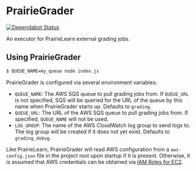 # PrairieGrader

[![Dependabot Status](https://api.dependabot.com/badges/status?host=github&repo=PrairieLearn/PrairieGrader)](https://dependabot.com)

An executor for PrairieLearn external grading jobs.

## Using PrairieGrader

```sh
$ QUEUE_NAME=my_queue node index.js
```

PrairieGrader is configured via several environment variables:

- `QUEUE_NAME`: The AWS SQS queue to pull grading jobs from. If `QUEUE_URL` is not specified, SQS will be queried for the URL of the queue by this name when PrairieGrader starts up. Defaults to `grading`.
- `QUEUE_URL`: The URL of the AWS SQS queue to pull grading jobs from. If specified, `QUEUE_NAME` will not be used.
- `LOG_GROUP`: The name of the AWS CloudWatch log group to send logs to. The log group will be created if it does not yet exist. Defaults to `grading_debug`.

Like PrairieLearn, PrairieGrader will read AWS configuration from a `aws-config.json` file in the project root upon startup if it is present. Otherwise, it is assumed that AWS credentials can be obtained via [IAM Roles for EC2](http://docs.aws.amazon.com/AWSEC2/latest/UserGuide/iam-roles-for-amazon-ec2.html).
